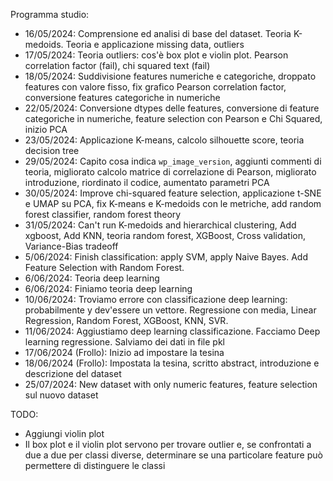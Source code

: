 Programma studio:

- 16/05/2024: Comprensione ed analisi di base del dataset. Teoria K-medoids. Teoria e applicazione missing data, outliers
- 17/05/2024: Teoria outliers: cos'è box plot e violin plot. Pearson correlation factor (fail), chi squared text (fail)
- 18/05/2024: Suddivisione features numeriche e categoriche, droppato features con valore fisso, fix grafico Pearson correlation factor, conversione features categoriche in numeriche
- 22/05/2024: Conversione dtypes delle features, conversione di feature categoriche in numeriche, feature selection con Pearson e Chi Squared, inizio PCA
- 23/05/2024: Applicazione K-means, calcolo silhouette score, teoria decision tree
- 29/05/2024: Capito cosa indica `wp_image_version`, aggiunti commenti di teoria, migliorato calcolo matrice di correlazione di Pearson, migliorato introduzione, riordinato il codice, aumentato parametri PCA
- 30/05/2024: Improve chi-squared feature selection, applicazione t-SNE e UMAP su PCA, fix K-means e K-medoids con le metriche, add random forest classifier, random forest theory
- 31/05/2024: Can't run K-medoids and hierarchical clustering, Add xgboost, Add KNN, teoria random forest, XGBoost, Cross validation, Variance-Bias tradeoff
- 5/06/2024: Finish classification: apply SVM, apply Naive Bayes. Add Feature Selection with Random Forest.
- 6/06/2024: Teoria deep learning
- 6/06/2024: Finiamo teoria deep learning
- 10/06/2024: Troviamo errore con classificazione deep learning: probabilmente y dev'essere un vettore. Regressione con media, Linear Regression, Random Forest, XGBoost, KNN, SVR.
- 11/06/2024: Aggiustiamo deep learning classificazione. Facciamo Deep learning regressione. Salviamo dei dati in file pkl
- 17/06/2024 (Frollo): Inizio ad impostare la tesina
- 18/06/2024 (Frollo): Impostata la tesina, scritto abstract, introduzione e descrizione del dataset
- 25/07/2024: New dataset with only numeric features, feature selection sul nuovo dataset

TODO:

- Aggiungi violin plot
- Il box plot e il violin plot servono per trovare outlier e, se confrontati a due a due per classi diverse, determinare se una particolare feature può permettere di distinguere le classi
